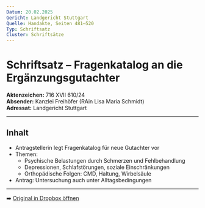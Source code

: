 ```yaml
---
Datum: 20.02.2025
Gericht: Landgericht Stuttgart
Quelle: Handakte, Seiten 481–520
Typ: Schriftsatz
Cluster: Schriftsätze
---
```


# Schriftsatz – Fragenkatalog an die Ergänzungsgutachter

**Aktenzeichen:** 716 XVII 610/24  
**Absender:** Kanzlei Freihöfer (RAin Lisa Maria Schmidt)  
**Adressat:** Landgericht Stuttgart  

---

## Inhalt
- Antragstellerin legt Fragenkatalog für neue Gutachter vor  
- Themen:
  - Psychische Belastungen durch Schmerzen und Fehlbehandlung  
  - Depressionen, Schlafstörungen, soziale Einschränkungen  
  - Orthopädische Folgen: CMD, Haltung, Wirbelsäule  
- Antrag: Untersuchung auch unter Alltagsbedingungen  

---

➡️ [Original in Dropbox öffnen](https://www.dropbox.com/scl/fi/obaal6mb9o7g0utrnatl8/20250801_Handakte-nur-gerichtlich.pdf?dl=0)
